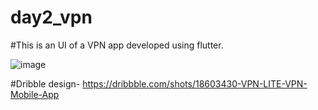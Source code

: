 # day2_vpn

#This is an UI of a VPN app developed using flutter.

![image](https://user-images.githubusercontent.com/71991617/176928330-dab1897b-1b46-4b1b-8aef-8cbfa064138e.png)

#Dribble design- https://dribbble.com/shots/18603430-VPN-LITE-VPN-Mobile-App

